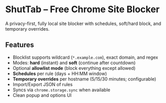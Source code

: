
# ShutTab – Free Chrome Site Blocker

A privacy-first, fully local site blocker with schedules, soft/hard block, and temporary overrides.

## Features
- Blocklist supports wildcard (`*.example.com`), exact domain, and regex
- Modes: **hard** (instant) and **soft** (continue after countdown)
- Optional **allowlist mode** (block everything except allowed)
- **Schedules** per rule (days + HH:MM window)
- **Temporary overrides** per hostname (5/15/30 minutes; configurable)
- Import/Export JSON of rules
- Syncs via `chrome.storage.sync` when available
- Clean popup and options UI
